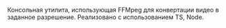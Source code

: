 Консольная утилита, использующая FFMpeg для конвертации видео в заданное разрешение. Реализовано с использованием TS, Node.
